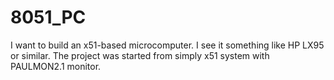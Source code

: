 # 8051_PC
I want to build an x51-based microcomputer. I see it something like HP LX95 or similar. The project was started from simply x51 system with PAULMON2.1 monitor.
